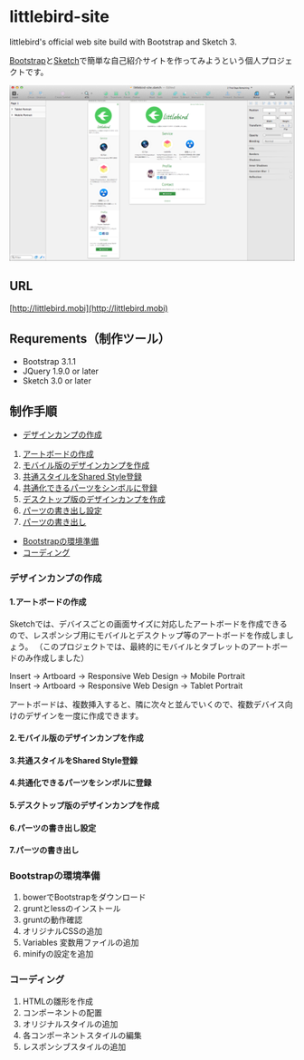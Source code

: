 # littlebird-site

littlebird's official web site build with Bootstrap and Sketch 3.

[Bootstrap](http://getbootstrap.com/)と[Sketch](http://bohemiancoding.com/sketch/)で簡単な自己紹介サイトを作ってみようという個人プロジェクトです。

![](screenshot.png?raw=true)

## URL

[http://littlebird.mobi](http://littlebird.mobi)

## Requrements（制作ツール）

- Bootstrap 3.1.1
- JQuery 1.9.0 or later
- Sketch 3.0 or later

## 制作手順

- [デザインカンプの作成](#デザインカンプの作成)
 1. [アートボードの作成](#アートボードの作成)
 2. [モバイル版のデザインカンプを作成](#モバイル版のデザインカンプを作成)
 3. [共通スタイルをShared Style登録](#共通スタイルをshared-style登録)
 4. [共通化できるパーツをシンボルに登録](#共通化できるパーツをシンボルに登録)
 5. [デスクトップ版のデザインカンプを作成](#デスクトップ版のデザインカンプを作成)
 6. [パーツの書き出し設定](#パーツの書き出し設定)
 7. [パーツの書き出し](#パーツの書き出し)
- [Bootstrapの環境準備](#bootstrapの環境準備)
- [コーディング](#コーディング)

### デザインカンプの作成

#### 1.アートボードの作成

Sketchでは、デバイスごとの画面サイズに対応したアートボードを作成できるので、レスポンシブ用にモバイルとデスクトップ等のアートボードを作成しましょう。
（このプロジェクトでは、最終的にモバイルとタブレットのアートボードのみ作成しました）

Insert -> Artboard -> Responsive Web Design -> Mobile Portrait  
Insert -> Artboard -> Responsive Web Design -> Tablet Portrait

アートボードは、複数挿入すると、隣に次々と並んでいくので、複数デバイス向けのデザインを一度に作成できます。

#### 2.モバイル版のデザインカンプを作成
#### 3.共通スタイルをShared Style登録
#### 4.共通化できるパーツをシンボルに登録
#### 5.デスクトップ版のデザインカンプを作成
#### 6.パーツの書き出し設定
#### 7.パーツの書き出し

### Bootstrapの環境準備

1. bowerでBootstrapをダウンロード
2. gruntとlessのインストール
3. gruntの動作確認
4. オリジナルCSSの追加
5. Variables 変数用ファイルの追加
6. minifyの設定を追加

### コーディング

1. HTMLの雛形を作成
2. コンポーネントの配置
3. オリジナルスタイルの追加
4. 各コンポーネントスタイルの編集
5. レスポンシブスタイルの追加
